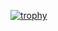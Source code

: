 [![trophy](https://github-profile-trophy.vercel.app/?username=EliasFink122)](https://github.com/ryo-ma/github-profile-trophy)
